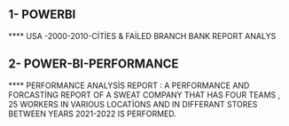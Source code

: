 ## 1- POWERBI  
**** USA -2000-2010-CİTİES & FAİLED BRANCH BANK REPORT ANALYS
     



## 2- POWER-BI-PERFORMANCE  
**** PERFORMANCE ANALYSİS  REPORT :
     A PERFORMANCE  AND FORCASTİNG REPORT OF A  SWEAT  COMPANY  THAT  HAS FOUR TEAMS , 25 WORKERS IN VARIOUS LOCATİONS  AND  IN DIFFERANT STORES 
  BETWEEN YEARS 2021-2022 IS PERFORMED.
  

  
  
  
